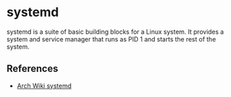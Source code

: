 # systemd

systemd is a suite of basic building blocks for a Linux system. It provides a
system and service manager that runs as PID 1 and starts the rest of the system.

## References

- [Arch Wiki systemd](https://wiki.archlinux.org/title/Systemd)
